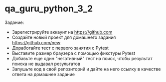 # qa_guru_python_3_2

Задание:
- Зарегистрируйте аккаунт на https://github.com
- Создайте новый проект для домашнего задания https://github.com/new
- Доработайте тест с первого занятия с Pytest
- Выставите размер браузера с помощью фикстуры Pytest
- Добавьте еще один "негативный" тест на поиск, чтобы результат поиска не выдавал результатов
- Запушьте код в свой репозиторий и дайте на него ссылку в качестве ответа на домашнее задание

